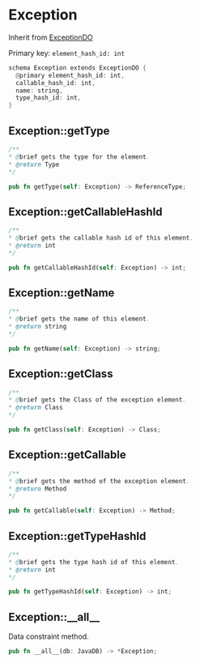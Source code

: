 # Exception

Inherit from [ExceptionDO](./ExceptionDO.md)

Primary key: `element_hash_id: int`

```rust
schema Exception extends ExceptionDO {
  @primary element_hash_id: int,
  callable_hash_id: int,
  name: string,
  type_hash_id: int,
}
```
## Exception::getType

```java
/**
* @brief gets the type for the element.
* @return Type
*/
```
```rust
pub fn getType(self: Exception) -> ReferenceType;
```
## Exception::getCallableHashId

```java
/**
* @brief gets the callable hash id of this element.
* @return int
*/
```
```rust
pub fn getCallableHashId(self: Exception) -> int;
```
## Exception::getName

```java
/**
* @brief gets the name of this element.
* @return string
*/
```
```rust
pub fn getName(self: Exception) -> string;
```
## Exception::getClass

```java
/**
* @brief gets the Class of the exception element.
* @return Class 
*/
```
```rust
pub fn getClass(self: Exception) -> Class;
```
## Exception::getCallable

```java
/**
* @brief gets the method of the exception element.
* @return Method 
*/
```
```rust
pub fn getCallable(self: Exception) -> Method;
```
## Exception::getTypeHashId

```java
/**
* @brief gets the type hash id of this element.
* @return int
*/
```
```rust
pub fn getTypeHashId(self: Exception) -> int;
```
## Exception::\_\_all\_\_

Data constraint method.

```rust
pub fn __all__(db: JavaDB) -> *Exception;
```
